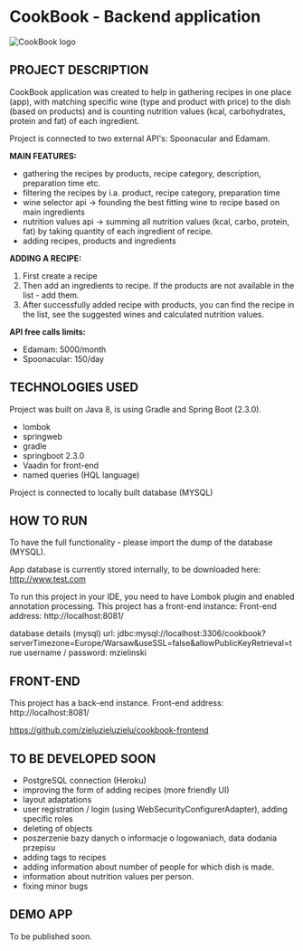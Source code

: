 # CookBook - Backend application
![CookBook logo](https://i.imgur.com/Cd5H84o.png)




## PROJECT DESCRIPTION

CookBook application was created to help in gathering recipes in one place (app), with matching specific wine (type and product with price) to the dish (based on products) and is counting nutrition values (kcal, carbohydrates, protein and fat) of each ingredient.

Project is connected to two external API's: Spoonacular and Edamam.

**MAIN FEATURES:**

- gathering the recipes by products, recipe category, description, preparation time etc.
- filtering the recipes by i.a. product, recipe category, preparation time
- wine selector api -> founding the best fitting wine to recipe based on main ingredients
- nutrition values api -> summing all nutrition values (kcal, carbo, protein, fat) by taking quantity of each ingredient of recipe.
- adding recipes, products and ingredients

**ADDING A RECIPE:**

1. First create a recipe
2. Then add an ingredients to recipe. If the products are not available in the list - add them.
3. After successfully added recipe with products, you can find the recipe in the list, see the suggested wines and calculated nutrition values.

**API free calls limits:**
- Edamam:  5000/month
- Spoonacular: 150/day

## TECHNOLOGIES USED

Project was built on Java 8, is using Gradle and Spring Boot (2.3.0).

- lombok
- springweb
- gradle
- springboot 2.3.0
- Vaadin for front-end
- named queries (HQL language)

Project is connected to locally built database (MYSQL)


## HOW TO RUN

To have the full functionality - please import the dump of the database (MYSQL).

App database is currently stored internally, to be downloaded here: http://www.test.com

To run this project in your IDE, you need to have Lombok plugin and enabled annotation processing.
This project has a front-end instance:
Front-end address: http://localhost:8081/

database details (mysql)
url: jdbc:mysql://localhost:3306/cookbook?serverTimezone=Europe/Warsaw&useSSL=false&allowPublicKeyRetrieval=true
username / password: mzielinski

## FRONT-END

This project has a back-end instance. Front-end address: http://localhost:8081/

https://github.com/zieluzieluzielu/cookbook-frontend

## TO BE DEVELOPED SOON

- PostgreSQL connection (Heroku)
- improving the form of adding recipes (more friendly UI)
- layout adaptations
- user registration  / login (using WebSecurityConfigurerAdapter), adding specific roles
- deleting of objects
- poszerzenie bazy danych o informacje o logowaniach, data dodania przepisu
- adding tags to recipes
- adding information about number of people for which dish is made. 
- information about nutrition values per person.
- fixing minor bugs

## DEMO APP

To be published soon.
